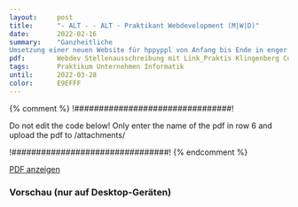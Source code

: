 ```yaml
---
layout:     post
title:      "- ALT - - ALT - Praktikant Webdevelopment (M|W|D)"
date:       2022-02-16
summary:    "Ganzheitliche
Umsetzung einer neuen Website für hppyppl von Anfang bis Ende in enger Zusammenarbeit mit deinem Mentor und den internen Auftraggeberinnen Sichten, Empfehlen und Einbinden von verschiedenen Saas-Lösungen"
pdf:        Webdev Stellenausschreibung mit Link_Praktis Klingenberg Consulting wordpress.pdf
tags:       Praktikum Unternehmen Informatik
until:		2022-03-28
color:      E9EFFF
---
```


{% comment %}
!################################!

Do not edit the code below! Only enter the name of the pdf in row 6 and upload the pdf to /attachments/

!################################!
{% endcomment %}

<a class="btn btn-primary" href="{{ site.url }}/attachments/{{page.pdf}}">PDF anzeigen</a>

<h3>Vorschau (nur auf Desktop-Geräten)</h3>
<div class="d-none d-sm-block">
    <object data="{{ site.url }}/attachments/{{page.pdf}}" width="100%" height="1010" type='application/pdf'>
    </object>
</div>
